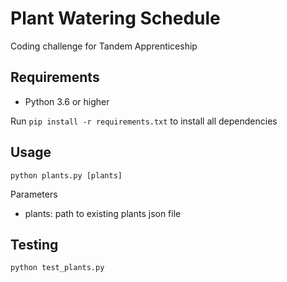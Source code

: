 # Plant Watering Schedule

Coding challenge for Tandem Apprenticeship

## Requirements
- Python 3.6 or higher

Run `pip install -r requirements.txt` to install all dependencies

## Usage
`python plants.py [plants]`

Parameters
- plants: path to existing plants json file

## Testing

`python test_plants.py`
